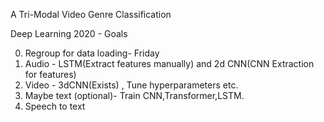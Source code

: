 A Tri-Modal Video Genre Classification

Deep Learning 2020 - Goals

0. Regroup for data loading- Friday
1. Audio - LSTM(Extract features manually) and 2d CNN(CNN Extraction for features)
2. Video - 3dCNN(Exists) , Tune hyperparameters etc.
3. Maybe text (optional)- Train CNN,Transformer,LSTM.
4. Speech to text
